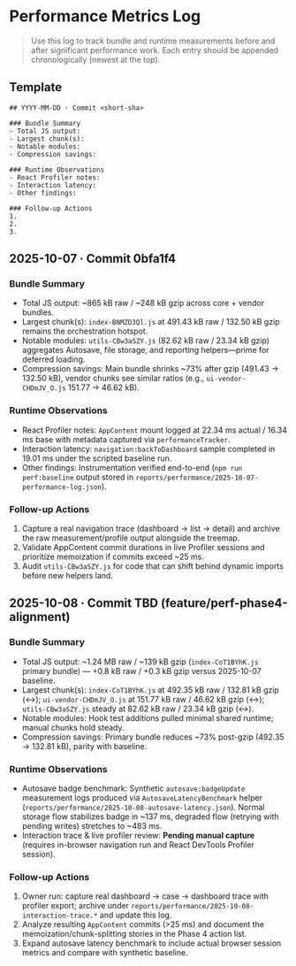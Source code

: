 # Performance Metrics Log

> Use this log to track bundle and runtime measurements before and after significant performance work. Each entry should be appended chronologically (newest at the top).

## Template
```
## YYYY-MM-DD · Commit <short-sha>

### Bundle Summary
- Total JS output: 
- Largest chunk(s): 
- Notable modules: 
- Compression savings: 

### Runtime Observations
- React Profiler notes: 
- Interaction latency: 
- Other findings: 

### Follow-up Actions
1. 
2. 
3. 
```

## 2025-10-07 · Commit 0bfa1f4

### Bundle Summary
- Total JS output: ~865 kB raw / ~248 kB gzip across core + vendor bundles.
- Largest chunk(s): `index-BNMZD3Ql.js` at 491.43 kB raw / 132.50 kB gzip remains the orchestration hotspot.
- Notable modules: `utils-CBw3aSZY.js` (82.62 kB raw / 23.34 kB gzip) aggregates Autosave, file storage, and reporting helpers—prime for deferred loading.
- Compression savings: Main bundle shrinks ~73% after gzip (491.43 → 132.50 kB), vendor chunks see similar ratios (e.g., `ui-vendor-CHDmJV_O.js` 151.77 → 46.62 kB).

### Runtime Observations
- React Profiler notes: `AppContent` mount logged at 22.34 ms actual / 16.34 ms base with metadata captured via `performanceTracker`.
- Interaction latency: `navigation:backToDashboard` sample completed in 19.01 ms under the scripted baseline run.
- Other findings: Instrumentation verified end-to-end (`npm run perf:baseline` output stored in `reports/performance/2025-10-07-performance-log.json`).

### Follow-up Actions
1. Capture a real navigation trace (dashboard → list → detail) and archive the raw measurement/profile output alongside the treemap.
2. Validate AppContent commit durations in live Profiler sessions and prioritize memoization if commits exceed ~25 ms.
3. Audit `utils-CBw3aSZY.js` for code that can shift behind dynamic imports before new helpers land.

## 2025-10-08 · Commit TBD (feature/perf-phase4-alignment)

### Bundle Summary
- Total JS output: ~1.24 MB raw / ~139 kB gzip (`index-CoT1BYhK.js` primary bundle) — +0.8 kB raw / +0.3 kB gzip versus 2025-10-07 baseline.
- Largest chunk(s): `index-CoT1BYhK.js` at 492.35 kB raw / 132.81 kB gzip (↔); `ui-vendor-CHDmJV_O.js` at 151.77 kB raw / 46.62 kB gzip (↔); `utils-CBw3aSZY.js` steady at 82.62 kB raw / 23.34 kB gzip (↔).
- Notable modules: Hook test additions pulled minimal shared runtime; manual chunks hold steady.
- Compression savings: Primary bundle reduces ~73% post-gzip (492.35 → 132.81 kB), parity with baseline.

### Runtime Observations
- Autosave badge benchmark: Synthetic `autosave:badgeUpdate` measurement logs produced via `AutosaveLatencyBenchmark` helper (`reports/performance/2025-10-08-autosave-latency.json`). Normal storage flow stabilizes badge in ~137 ms, degraded flow (retrying with pending writes) stretches to ~483 ms.
- Interaction trace & live profiler review: **Pending manual capture** (requires in-browser navigation run and React DevTools Profiler session).

### Follow-up Actions
1. Owner run: capture real dashboard → case → dashboard trace with profiler export; archive under `reports/performance/2025-10-08-interaction-trace.*` and update this log.
2. Analyze resulting `AppContent` commits (>25 ms) and document the memoization/chunk-splitting stories in the Phase 4 action list.
3. Expand autosave latency benchmark to include actual browser session metrics and compare with synthetic baseline.
